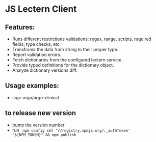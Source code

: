 # JS Lectern Client 

## Features:
- Runs different restrictions validations: regex, range, scripts, required fields, type checks, etc.
- Transforms the data from string to their proper type.
- Report validation errors.
- Fetch dictionaries from the configured lectern service. 
- Provide typed definitions for the dictionary object.
- Analyze dictionary versions diff.


## Usage examples:
- icgc-argo/argo-clinical


## to release new version
- bump the version number
- run ` npm config set '//registry.npmjs.org/:_authToken' "${NPM_TOKEN}" && npm publish` 